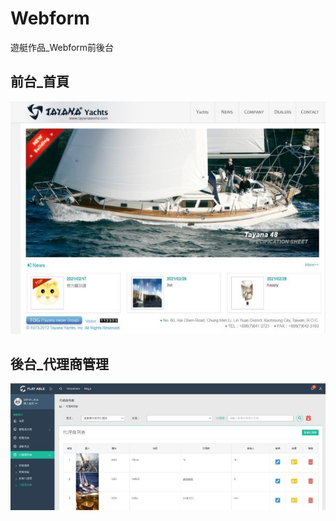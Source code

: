 # Webform
遊艇作品_Webform前後台
## 前台_首頁
![image](https://raw.githubusercontent.com/avonWork/Webform/main/yacht/font/images/index.jpg)

## 後台_代理商管理
![image](https://raw.githubusercontent.com/avonWork/Webform/main/yacht/font/images/agentList.jpg)
